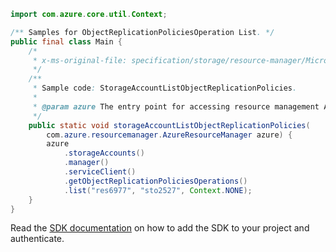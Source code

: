 ```java
import com.azure.core.util.Context;

/** Samples for ObjectReplicationPoliciesOperation List. */
public final class Main {
    /*
     * x-ms-original-file: specification/storage/resource-manager/Microsoft.Storage/stable/2021-04-01/examples/StorageAccountListObjectReplicationPolicies.json
     */
    /**
     * Sample code: StorageAccountListObjectReplicationPolicies.
     *
     * @param azure The entry point for accessing resource management APIs in Azure.
     */
    public static void storageAccountListObjectReplicationPolicies(
        com.azure.resourcemanager.AzureResourceManager azure) {
        azure
            .storageAccounts()
            .manager()
            .serviceClient()
            .getObjectReplicationPoliciesOperations()
            .list("res6977", "sto2527", Context.NONE);
    }
}
```

Read the [SDK documentation](https://github.com/Azure/azure-sdk-for-java/blob/azure-resourcemanager_2.11.0/sdk/resourcemanager/azure-resourcemanager/README.md) on how to add the SDK to your project and authenticate.
